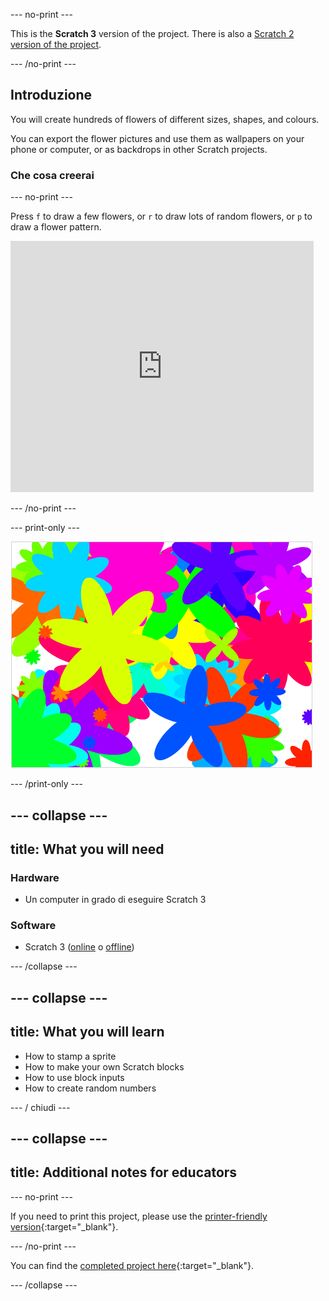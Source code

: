 \--- no-print \---

This is the **Scratch 3** version of the project. There is also a [Scratch 2 version of the project](https://projects.raspberrypi.org/en/projects/flower-generator-scratch2).

\--- /no-print \---

## Introduzione

You will create hundreds of flowers of different sizes, shapes, and colours.

You can export the flower pictures and use them as wallpapers on your phone or computer, or as backdrops in other Scratch projects.

### Che cosa creerai

\--- no-print \---

Press `f` to draw a few flowers, or `r` to draw lots of random flowers, or `p` to draw a flower pattern.

<div class="scratch-preview">
  <iframe allowtransparency="true" width="485" height="402" src="https://scratch.mit.edu/projects/embed/253355932/?autostart=false" frameborder="0" scrolling="no"></iframe>
</div>

\--- /no-print \---

\--- print-only \---

![random flowers](images/flower-random.png)

\--- /print-only \---

## \--- collapse \---

## title: What you will need

### Hardware

+ Un computer in grado di eseguire Scratch 3

### Software

+ Scratch 3 ([online](https://rpf.io/scratch-on) o [offline](https://rpf.io/scratch-off))

\--- /collapse \---

## \--- collapse \---

## title: What you will learn

+ How to stamp a sprite 
+ How to make your own Scratch blocks
+ How to use block inputs 
+ How to create random numbers 

\--- / chiudi \---

## \--- collapse \---

## title: Additional notes for educators

\--- no-print \---

If you need to print this project, please use the [printer-friendly version](https://projects.raspberrypi.org/en/projects/flower-generator/print){:target="_blank"}.

\--- /no-print \---

You can find the [completed project here](http://rpf.io/p/en/flower-generator-get){:target="_blank"}.

\--- /collapse \---